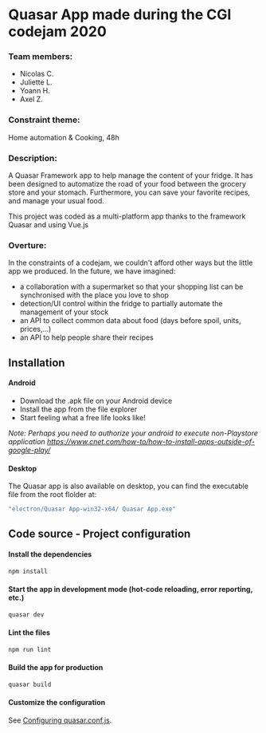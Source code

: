 # Quasar App made during the CGI codejam 2020



### Team members:
- Nicolas C.
- Juliette L.
- Yoann H.
- Axel Z.

### Constraint theme:
Home automation & Cooking, 48h

### Description:
A Quasar Framework app to help manage the content of your fridge. It has been designed to automatize the road of your food between the grocery store and your stomach. Furthermore, you can save your favorite recipes, and manage your usual food.

This project was coded as a multi-platform app thanks to the framework Quasar and using Vue.js

### Overture:
In the constraints of a codejam, we couldn't afford other ways but the little app we produced. In the future, we have imagined:
+ a collaboration with a supermarket so that your shopping list can be synchronised with the place you love to shop
+ detection/UI control within the fridge to partially automate the management of your stock
+ an API to collect common data about food (days before spoil, units, prices,...)
+ an API to help people share their recipes

## Installation
#### Android
- Download the .apk file on your Android device
- Install the app from the file explorer
- Start feeling what a free life looks like!

_Note: Perhaps you need to authorize your android to execute non-Playstore application https://www.cnet.com/how-to/how-to-install-apps-outside-of-google-play/_

#### Desktop
The Quasar app is also available on desktop, you can find the executable file  from the root flolder at:
```bash
"electron/Quasar App-win32-x64/ Quasar App.exe"
```


## Code source - Project configuration
#### Install the dependencies
```bash
npm install
```

#### Start the app in development mode (hot-code reloading, error reporting, etc.)
```bash
quasar dev
```

#### Lint the files
```bash
npm run lint
```

#### Build the app for production
```bash
quasar build
```

#### Customize the configuration
See [Configuring quasar.conf.js](https://quasar.dev/quasar-cli/quasar-conf-js).
